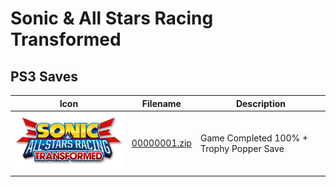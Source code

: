 # Sonic & All Stars Racing Transformed

## PS3 Saves

| Icon | Filename | Description |
|------|----------|-------------|
| ![Sonic & All Stars Racing Transformed](ICON0.PNG) | [00000001.zip](00000001.zip) | Game Completed 100% + Trophy Popper Save |
